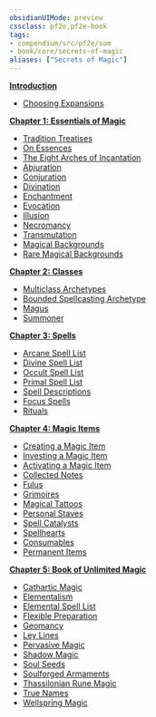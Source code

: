```yaml
---
obsidianUIMode: preview
cssclass: pf2e,pf2e-book
tags:
- compendium/src/pf2e/som
- book/core/secrets-of-magic
aliases: ["Secrets of Magic"]
---
```

**[Introduction](rules/secrets-of-magic/introduction.md)**

- [Choosing Expansions](rules/secrets-of-magic/introduction.md#Choosing%20Expansions)

**[Chapter 1: Essentials of Magic](rules/secrets-of-magic/chapter-1-essentials-of-magic.md)**

- [Tradition Treatises](rules/secrets-of-magic/chapter-1-essentials-of-magic.md#Tradition%20Treatises)
- [On Essences](rules/secrets-of-magic/chapter-1-essentials-of-magic.md#On%20Essences)
- [The Eight Arches of Incantation](rules/secrets-of-magic/chapter-1-essentials-of-magic.md#The%20Eight%20Arches%20of%20Incantation)
- [Abjuration](rules/secrets-of-magic/chapter-1-essentials-of-magic.md#Abjuration)
- [Conjuration](rules/secrets-of-magic/chapter-1-essentials-of-magic.md#Conjuration)
- [Divination](rules/secrets-of-magic/chapter-1-essentials-of-magic.md#Divination)
- [Enchantment](rules/secrets-of-magic/chapter-1-essentials-of-magic.md#Enchantment)
- [Evocation](rules/secrets-of-magic/chapter-1-essentials-of-magic.md#Evocation)
- [Illusion](rules/secrets-of-magic/chapter-1-essentials-of-magic.md#Illusion)
- [Necromancy](rules/secrets-of-magic/chapter-1-essentials-of-magic.md#Necromancy)
- [Transmutation](rules/secrets-of-magic/chapter-1-essentials-of-magic.md#Transmutation)
- [Magical Backgrounds](rules/secrets-of-magic/chapter-1-essentials-of-magic.md#Magical%20Backgrounds)
- [Rare Magical Backgrounds](rules/secrets-of-magic/chapter-1-essentials-of-magic.md#Rare%20Magical%20Backgrounds)

**[Chapter 2: Classes](rules/secrets-of-magic/chapter-2-classes.md)**

- [Multiclass Archetypes](rules/secrets-of-magic/chapter-2-classes.md#Multiclass%20Archetypes)
- [Bounded Spellcasting Archetype](rules/secrets-of-magic/chapter-2-classes.md#Bounded%20Spellcasting%20Archetype)
- [Magus](rules/secrets-of-magic/chapter-2-classes.md#Magus)
- [Summoner](rules/secrets-of-magic/chapter-2-classes.md#Summoner)

**[Chapter 3: Spells](rules/secrets-of-magic/chapter-3-spells.md)**

- [Arcane Spell List](rules/secrets-of-magic/chapter-3-spells.md#Arcane%20Spell%20List)
- [Divine Spell List](rules/secrets-of-magic/chapter-3-spells.md#Divine%20Spell%20List)
- [Occult Spell List](rules/secrets-of-magic/chapter-3-spells.md#Occult%20Spell%20List)
- [Primal Spell List](rules/secrets-of-magic/chapter-3-spells.md#Primal%20Spell%20List)
- [Spell Descriptions](rules/secrets-of-magic/chapter-3-spells.md#Spell%20Descriptions)
- [Focus Spells](rules/secrets-of-magic/chapter-3-spells.md#Focus%20Spells)
- [Rituals](rules/secrets-of-magic/chapter-3-spells.md#Rituals)

**[Chapter 4: Magic Items](rules/secrets-of-magic/chapter-4-magic-items.md)**

- [Creating a Magic Item](rules/secrets-of-magic/chapter-4-magic-items.md#Creating%20a%20Magic%20Item)
- [Investing a Magic Item](rules/secrets-of-magic/chapter-4-magic-items.md#Investing%20a%20Magic%20Item)
- [Activating a Magic Item](rules/secrets-of-magic/chapter-4-magic-items.md#Activating%20a%20Magic%20Item)
- [Collected Notes](rules/secrets-of-magic/chapter-4-magic-items.md#Collected%20Notes)
- [Fulus](rules/secrets-of-magic/chapter-4-magic-items.md#Fulus)
- [Grimoires](rules/secrets-of-magic/chapter-4-magic-items.md#Grimoires)
- [Magical Tattoos](rules/secrets-of-magic/chapter-4-magic-items.md#Magical%20Tattoos)
- [Personal Staves](rules/secrets-of-magic/chapter-4-magic-items.md#Personal%20Staves)
- [Spell Catalysts](rules/secrets-of-magic/chapter-4-magic-items.md#Spell%20Catalysts)
- [Spellhearts](rules/secrets-of-magic/chapter-4-magic-items.md#Spellhearts)
- [Consumables](rules/secrets-of-magic/chapter-4-magic-items.md#Consumables)
- [Permanent Items](rules/secrets-of-magic/chapter-4-magic-items.md#Permanent%20Items)

**[Chapter 5: Book of Unlimited Magic](rules/secrets-of-magic/chapter-5-book-of-unlimited-magic.md)**

- [Cathartic Magic](rules/secrets-of-magic/chapter-5-book-of-unlimited-magic.md#Cathartic%20Magic)
- [Elementalism](rules/secrets-of-magic/chapter-5-book-of-unlimited-magic.md#Elementalism)
- [Elemental Spell List](rules/secrets-of-magic/chapter-5-book-of-unlimited-magic.md#Elemental%20Spell%20List)
- [Flexible Preparation](rules/secrets-of-magic/chapter-5-book-of-unlimited-magic.md#Flexible%20Preparation)
- [Geomancy](rules/secrets-of-magic/chapter-5-book-of-unlimited-magic.md#Geomancy)
- [Ley Lines](rules/secrets-of-magic/chapter-5-book-of-unlimited-magic.md#Ley%20Lines)
- [Pervasive Magic](rules/secrets-of-magic/chapter-5-book-of-unlimited-magic.md#Pervasive%20Magic)
- [Shadow Magic](rules/secrets-of-magic/chapter-5-book-of-unlimited-magic.md#Shadow%20Magic)
- [Soul Seeds](rules/secrets-of-magic/chapter-5-book-of-unlimited-magic.md#Soul%20Seeds)
- [Soulforged Armaments](rules/secrets-of-magic/chapter-5-book-of-unlimited-magic.md#Soulforged%20Armaments)
- [Thassilonian Rune Magic](rules/secrets-of-magic/chapter-5-book-of-unlimited-magic.md#Thassilonian%20Rune%20Magic)
- [True Names](rules/secrets-of-magic/chapter-5-book-of-unlimited-magic.md#True%20Names)
- [Wellspring Magic](rules/secrets-of-magic/chapter-5-book-of-unlimited-magic.md#Wellspring%20Magic)